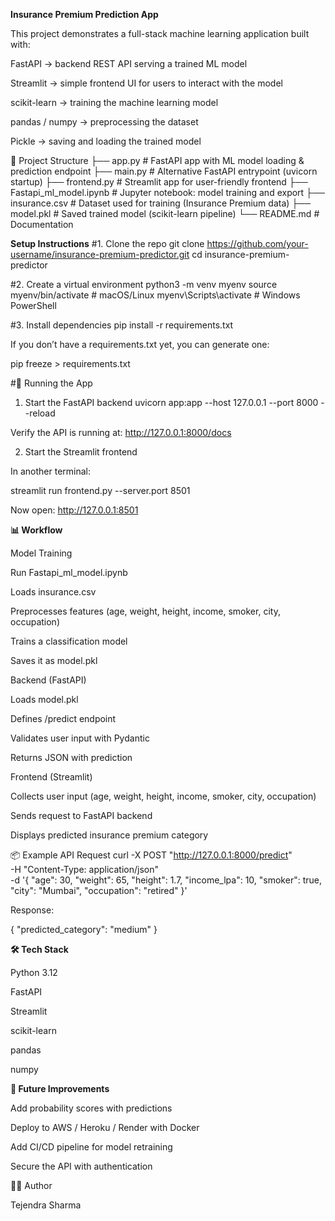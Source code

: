 **Insurance Premium Prediction App**

This project demonstrates a full-stack machine learning application built with:

FastAPI → backend REST API serving a trained ML model

Streamlit → simple frontend UI for users to interact with the model

scikit-learn → training the machine learning model

pandas / numpy → preprocessing the dataset

Pickle → saving and loading the trained model

📂 Project Structure
├── app.py                # FastAPI app with ML model loading & prediction endpoint
├── main.py               # Alternative FastAPI entrypoint (uvicorn startup)
├── frontend.py           # Streamlit app for user-friendly frontend
├── Fastapi_ml_model.ipynb # Jupyter notebook: model training and export
├── insurance.csv         # Dataset used for training (Insurance Premium data)
├── model.pkl             # Saved trained model (scikit-learn pipeline)
└── README.md             # Documentation

**Setup Instructions**
#1. Clone the repo
git clone https://github.com/your-username/insurance-premium-predictor.git
cd insurance-premium-predictor

#2. Create a virtual environment
python3 -m venv myenv
source myenv/bin/activate   # macOS/Linux
myenv\Scripts\activate      # Windows PowerShell

#3. Install dependencies
pip install -r requirements.txt


If you don’t have a requirements.txt yet, you can generate one:

pip freeze > requirements.txt

#🚀 Running the App
1. Start the FastAPI backend
uvicorn app:app --host 127.0.0.1 --port 8000 --reload


Verify the API is running at: http://127.0.0.1:8000/docs

2. Start the Streamlit frontend

In another terminal:

streamlit run frontend.py --server.port 8501


Now open: http://127.0.0.1:8501

**📊 Workflow**

Model Training

Run Fastapi_ml_model.ipynb

Loads insurance.csv

Preprocesses features (age, weight, height, income, smoker, city, occupation)

Trains a classification model

Saves it as model.pkl

Backend (FastAPI)

Loads model.pkl

Defines /predict endpoint

Validates user input with Pydantic

Returns JSON with prediction

Frontend (Streamlit)

Collects user input (age, weight, height, income, smoker, city, occupation)

Sends request to FastAPI backend

Displays predicted insurance premium category

📦 Example API Request
curl -X POST "http://127.0.0.1:8000/predict" \
-H "Content-Type: application/json" \
-d '{
  "age": 30,
  "weight": 65,
  "height": 1.7,
  "income_lpa": 10,
  "smoker": true,
  "city": "Mumbai",
  "occupation": "retired"
}'


Response:

{
  "predicted_category": "medium"
}

**🛠️ Tech Stack**

Python 3.12

FastAPI

Streamlit

scikit-learn

pandas

numpy

**🔮 Future Improvements**

Add probability scores with predictions

Deploy to AWS / Heroku / Render with Docker

Add CI/CD pipeline for model retraining

Secure the API with authentication

👨‍💻 Author

Tejendra Sharma
